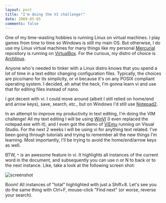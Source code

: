 ```yaml
---
layout: post
title: "I'm doing the VI challenge!"
date: 2009-05-05
comments: false
---
```

One of my time-wasting hobbies is running Linux on virtual machines.  I play games from time to time so Windows is still my main OS.  But otherwise, I do use my Linux virtual machines for many things like my personal [Mercurial](http://www.selenic.com/mercurial) repository is running on [VirtualBox](http://www.virtualbox.org).  For the curious, my distro of choice is [Archlinux](http://www.archlinux.org).

Anyone who's needed to tinker with a Linux distro knows that you spend a lot of time in a text editor changing configuration files.  Typically, the choices are pico/nano for its simplicity, or vi because it's on any POSIX compliant operating system.  I decided, ah what the heck, I'm gonna learn vi and use that for editing files instead of nano.

I got decent with vi.  I could move around (albeit I still relied on home/end and arrow keys), save, search, etc., but on Windows I'd still use [Notepad2](http://www.flos-freeware.ch/notepad2.html).

In an attempt to improve my productivity in text editing, I'm doing the VIM challenge!  All my text editing I will be using [WinVI](http://www.winvi.de/en) (I even replaced the notepad.exe with it), and I even got the demo of [ViEmu](http://www.viemu.com) running on Visual Studio.  For the next 2 weeks I will be using vi for anything text related.  I've been going through tutorials and trying to remember all the new things I'm learning.  Most importantly, I'll be trying to avoid the home/end/arrow keys as well.

BTW, `*` is an awesome feature in vi.  It highlights all instances of the current word in the document, and subsequently you can use n or N to back or to the next instance.  Like, take a look at the following screen shot:

![screenshot](http://imgur.com/2cq4b.png)

Boom!  All instances of "total" highlighted with just a Shift+8.  Let's see you do the same thing with Ctrl+F, mouse-click "Find next" (or worse, reverse your search).
